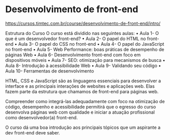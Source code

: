 # Desenvolvimento de front-end

https://cursos.timtec.com.br/course/desenvolvimento-de-front-end/intro/

Estrutura do Curso
O curso está dividido nas seguintes aulas:
    • Aula 1- O que é um desenvolvedor front-end?
    • Aula 2- O papel do HTML no front-end
    • Aula 3- O papel do CSS no front-end
    • Aula 4- O papel do JavaScript no front-end
    • Aula 5- Web Performance: boas práticas de desempenho de páginas Web
    • Aula 6- Desenvolvimento front-end com foco em dispositivos móveis
    • Aula 7- SEO: otimização para mecanismos de busca
    • Aula 8- Introdução à acessibilidade Web
    • Aula 9- Validando seu código
    • Aula 10- Ferramentas de desenvolvimento
    
HTML, CSS e JavaScript são as linguagens essenciais para desenvolver a interface e as principais interações de websites e aplicações web. Elas fazem parte da estrutura que chamamos de front-end para páginas web.

Compreender como integrá-las adequadamente com foco na otimização de código, desempenho e acessibilidade permitirá que o egresso do curso desenvolva páginas web com qualidade e iniciar a atuação profissional como desenvolvedor(a) front-end.

O curso dá uma boa introdução aos principais tópicos que um aspirante a dev front-end deve saber. 
